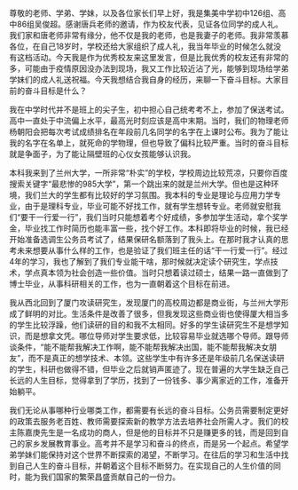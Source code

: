 尊敬的老师、学弟、学妹，以及各位家长们早上好，我是集美中学初中126组、高中86组吴俊超。感谢唐兵老师的邀请，作为校友代表，见证各位同学的成人礼。我们家和唐老师非常有缘分，他不仅是我的老师，也是我妻子的老师。我非常羡慕各位，在自己18岁时，学校还给大家组织了成人礼，我当年毕业的时候怎么就没有这档活动。今天我是作为优秀校友来这里发言，但是比我优秀的校友还有非常的多，可能由于疫情原因没办法到现场，我又工作比较近沾了光，能够到现场给学弟学妹们的成人礼送祝福。今天我想结合我自身的经历，来聊一下奋斗目标。大家目前的奋斗目标是什么？

我在中学时代并不是班上的尖子生，初中担心自己统考考不上，参加了保送考试。高中一直处于中流偏上水平，最高光时刻应该是高中末期。当时，我们的物理老师杨朝阳会把每次考试成绩排名在年段前几名同学的名字在上课时公布。我为了能让我的名字在名单上，就死命的学物理，但也导致了偏科比较严重。当时的奋斗目标就是争面子，为了能让隔壁班的心仪女孩能够认识我。

本科我来到了兰州大学，一所非常“朴实”的学校，学校周边比较荒凉，只要你百度搜索关键字“最悲惨的985大学”，第一个跳出来的就是兰州大学。但也是这种环境，我们兰大的学生都有比较好的学习氛围。我本科的专业是理论与应用力学专业，由于是理科专业，毕业可能不好找工作，就有学生想转专业。老师就安慰我们“要干一行爱一行”，我们当时只能想着考个好成绩，多参加学生活动，拿个奖学金，毕业找工作时简历也能丰富一些，找个好工作。本科即将毕业的时候，我已经开始准备选调生公务员考试了，结果保研名额落到了我头上。在那时我才认真的思考未来想要从事什么样的工作，也是验证了我们班主任的话“干一行爱一行”。经过4年的学习，我也了解到了我们专业能干啥，那时候就决定读个研究生，学点技术，学点真本领为社会创造一些价值。当时只想着读过硕士，结果一路一直做到了博士毕业，从事科研相关的工作，也为一直朝着这个目标在前进。

我从西北回到了厦门攻读研究生，发现厦门的高校周边都是商业街，与兰州大学形成了鲜明的对比。生活条件是改善了很多，但我发现这些商业街也使得厦大相当多的学生比较浮躁，他们读研的目的和我不太相同。好多的学生读研究生不是想学知识，而是想拿文凭。哪位导师对学生要求低，比较容易毕业就选哪个导师。跟导师谈条件，“能不能帮我解决工作啊，能不能帮我解决出国，能不能帮我解决女朋友”，而不是真正的想学技术、本领。这些学生中有许多还是年级前几名保送读研的学生，科研也做得不错，但毕业之后就销声匿迹了。现在普遍的大学生缺乏自己长远的人生目标，觉得拿到了学历，找到了一份钱多、事少离家近的工作，准备开始躺平。

我们无论从事哪种行业哪类工作，都需要有长远的奋斗目标。公务员需要制定更好的政策去服务老百姓、教师需要探索新的教学方法去培养社会所需人才。我们的校主陈嘉庚先生是一名成功的商人，但是他的目标并不只是赚更多的钱，而是回到自己的家乡发展教育事业。高考并不是学习和奋斗的终点，而是另一个起点。希望学弟学妹们能保持对这个世界不断探索的渴望，不断学习。在往后的学习和生活中找到自己人生的奋斗目标，并朝着这个目标不断努力。在实现自己的人生价值的同时，能为我们国家的繁荣昌盛贡献自己的一份力。

